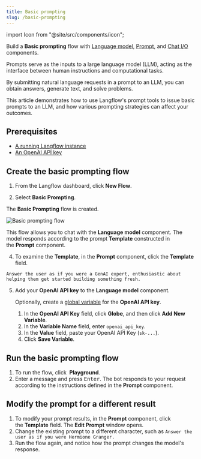 ```yaml
---
title: Basic prompting
slug: /basic-prompting
---
```


import Icon from "@site/src/components/icon";

Build a **Basic prompting** flow with [Language model](/components-models), [Prompt](/components-prompts), and [Chat I/O](/components-io) components.

Prompts serve as the inputs to a large language model (LLM), acting as the interface between human instructions and computational tasks.

By submitting natural language requests in a prompt to an LLM, you can obtain answers, generate text, and solve problems.

This article demonstrates how to use Langflow's prompt tools to issue basic prompts to an LLM, and how various prompting strategies can affect your outcomes.

## Prerequisites

- [A running Langflow instance](/get-started-installation)
- [An OpenAI API key](https://platform.openai.com/)

## Create the basic prompting flow

1. From the Langflow dashboard, click **New Flow**.

2. Select **Basic Prompting**.

The **Basic Prompting** flow is created.

![Basic prompting flow](/img/starter-flow-basic-prompting.png)

This flow allows you to chat with the **Language model** component.
The model responds according to the prompt **Template** constructed in the **Prompt** component.

4. To examine the **Template**, in the **Prompt** component, click the **Template** field.

```text
Answer the user as if you were a GenAI expert, enthusiastic about helping them get started building something fresh.
```

5. Add your **OpenAI API key** to the **Language model** component.

	Optionally, create a [global variable](/configuration-global-variables) for the **OpenAI API key**.

	1. In the **OpenAI API Key** field, click <Icon name="Globe" aria-hidden="True" /> **Globe**, and then click **Add New Variable**.
	2. In the **Variable Name** field, enter `openai_api_key`.
	3. In the **Value** field, paste your OpenAI API Key (`sk-...`).
	4. Click **Save Variable**.

## Run the basic prompting flow

1. To run the flow, click <Icon name="Play" aria-hidden="true"/> **Playground**.
2. Enter a message and press <kbd>Enter</kbd>.
The bot responds to your request according to the instructions defined in the **Prompt** component.

## Modify the prompt for a different result

1. To modify your prompt results, in the **Prompt** component, click the **Template** field. The **Edit Prompt** window opens.
2. Change the existing prompt to a different character, such as `Answer the user as if you were Hermione Granger.`
3. Run the flow again, and notice how the prompt changes the model's response.
